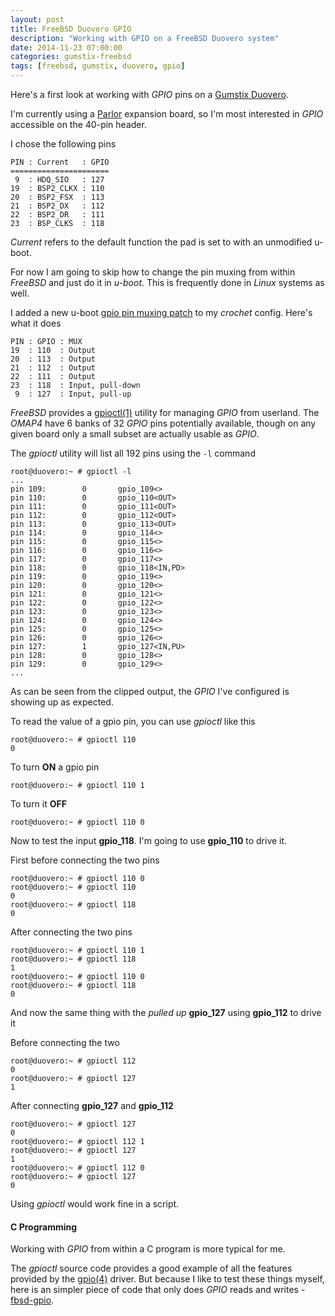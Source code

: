 ```yaml
---
layout: post
title: FreeBSD Duovero GPIO
description: "Working with GPIO on a FreeBSD Duovero system"
date: 2014-11-23 07:00:00
categories: gumstix-freebsd
tags: [freebsd, gumstix, duovero, gpio]
---
```


Here's a first look at working with *GPIO* pins on a [Gumstix Duovero][duovero].

I'm currently using a [Parlor][parlor] expansion board, so I'm most interested in *GPIO* accessible on the 40-pin header.

I chose the following pins

    PIN : Current   : GPIO
    ======================
     9  : HDQ_SIO   : 127
    19  : BSP2_CLKX : 110
    20  : BSP2_FSX  : 113
    21  : BSP2_DX   : 112
    22  : BSP2_DR   : 111
    23  : BSP_CLKS  : 118

*Current* refers to the default function the pad is set to with an unmodified u-boot.

For now I am going to skip how to change the pin muxing from within *FreeBSD* and just do it in *u-boot*. This is frequently done in *Linux* systems as well.

I added a new u-boot [gpio pin muxing patch][uboot-pinmux-patch] to my *crochet* config.
Here's what it does

    PIN : GPIO : MUX
    19  : 110  : Output
    20  : 113  : Output
    21  : 112  : Output
    22  : 111  : Output
    23  : 118  : Input, pull-down
     9  : 127  : Input, pull-up

*FreeBSD* provides a [gpioctl(1)][gpioctl] utility for managing *GPIO* from userland. The *OMAP4* have 6 banks of 32 *GPIO* pins potentially available, though on any given board only a small subset are actually usable as *GPIO*.

The *gpioctl* utility will list all 192 pins using the `-l` command

    root@duovero:~ # gpioctl -l
    ...
    pin 109:        0       gpio_109<>
    pin 110:        0       gpio_110<OUT>
    pin 111:        0       gpio_111<OUT>
    pin 112:        0       gpio_112<OUT>
    pin 113:        0       gpio_113<OUT>
    pin 114:        0       gpio_114<>
    pin 115:        0       gpio_115<>
    pin 116:        0       gpio_116<>
    pin 117:        0       gpio_117<>
    pin 118:        0       gpio_118<IN,PD>
    pin 119:        0       gpio_119<>
    pin 120:        0       gpio_120<>
    pin 121:        0       gpio_121<>
    pin 122:        0       gpio_122<>
    pin 123:        0       gpio_123<>
    pin 124:        0       gpio_124<>
    pin 125:        0       gpio_125<>
    pin 126:        0       gpio_126<>
    pin 127:        1       gpio_127<IN,PU>
    pin 128:        0       gpio_128<>
    pin 129:        0       gpio_129<>
    ...

As can be seen from the clipped output, the *GPIO* I've configured is showing up as expected.

To read the value of a gpio pin, you can use *gpioctl* like this

    root@duovero:~ # gpioctl 110
    0

To turn **ON** a gpio pin

    root@duovero:~ # gpioctl 110 1

To turn it **OFF**

    root@duovero:~ # gpioctl 110 0

Now to test the input **gpio_118**. I'm going to use **gpio_110** to drive it.

First before connecting the two pins

    root@duovero:~ # gpioctl 110 0
    root@duovero:~ # gpioctl 110
    0
    root@duovero:~ # gpioctl 118
    0

After connecting the two pins

    root@duovero:~ # gpioctl 110 1
    root@duovero:~ # gpioctl 118
    1
    root@duovero:~ # gpioctl 110 0
    root@duovero:~ # gpioctl 118
    0

And now the same thing with the *pulled up* **gpio_127** using **gpio_112** to drive it

Before connecting the two

    root@duovero:~ # gpioctl 112
    0
    root@duovero:~ # gpioctl 127
    1

After connecting **gpio_127** and **gpio_112**

    root@duovero:~ # gpioctl 127
    0
    root@duovero:~ # gpioctl 112 1
    root@duovero:~ # gpioctl 127
    1
    root@duovero:~ # gpioctl 112 0
    root@duovero:~ # gpioctl 127
    0

Using *gpioctl* would work fine in a script.

#### C Programming

Working with *GPIO* from within a C program is more typical for me.

The *gpioctl* source code provides a good example of all the features provided by the [gpio(4)][gpiobus] driver. But because I like to test these things myself, here is an simpler piece of code that only does *GPIO* reads and writes - [fbsd-gpio][fbsd-gpio].



[duovero]: https://store.gumstix.com/index.php/category/43/
[parlor]: https://store.gumstix.com/index.php/products/287/
[uboot-pinmux-patch]: https://github.com/scottellis/crochet-freebsd/blob/duovero/board/Duovero/files/uboot-2014.10_0003-mux-bsp2-and-onewire-header-pins-as-gpio.patch
[gpioctl]: http://www.freebsd.org/cgi/man.cgi?query=gpioctl&apropos=0&sektion=0&manpath=FreeBSD+11-current&arch=default&format=html
[gpiobus]: http://www.freebsd.org/cgi/man.cgi?query=gpio&apropos=0&sektion=0&manpath=FreeBSD+11-current&arch=default&format=html
[fbsd-gpio]: https://github.com/scottellis/fbsd-gpio
